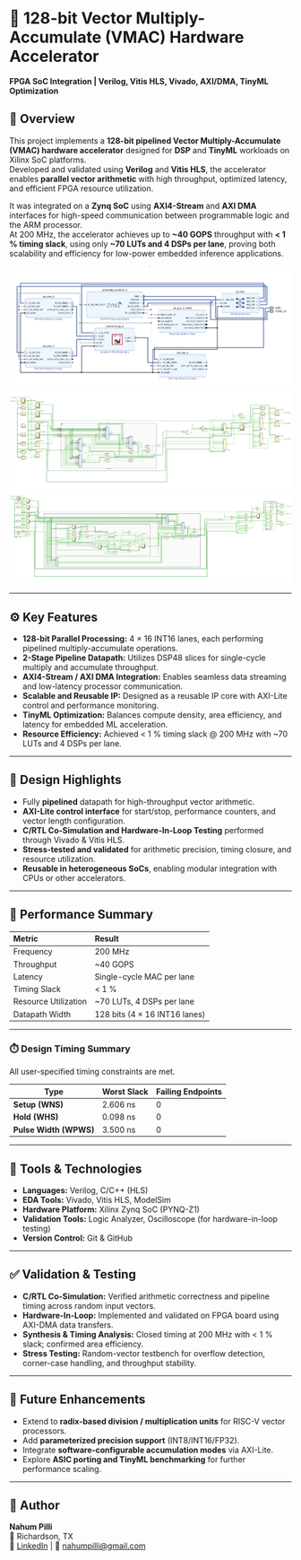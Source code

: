 # 🚀 128-bit Vector Multiply-Accumulate (VMAC) Hardware Accelerator  
**FPGA SoC Integration | Verilog, Vitis HLS, Vivado, AXI/DMA, TinyML Optimization**

## 🧩 Overview  
This project implements a **128-bit pipelined Vector Multiply-Accumulate (VMAC) hardware accelerator** designed for **DSP** and **TinyML** workloads on Xilinx SoC platforms.  
Developed and validated using **Verilog** and **Vitis HLS**, the accelerator enables **parallel vector arithmetic** with high throughput, optimized latency, and efficient FPGA resource utilization.

It was integrated on a **Zynq SoC** using **AXI4-Stream** and **AXI DMA** interfaces for high-speed communication between programmable logic and the ARM processor.  
At 200 MHz, the accelerator achieves up to **~40 GOPS** throughput with **< 1 % timing slack**, using only **~70 LUTs and 4 DSPs per lane**, proving both scalability and efficiency for low-power embedded inference applications.

![Block Diagram](docs/block_diagram.png)
![Schematic1](docs/rtl_schematic_core.png)
![schematic2](docs/rtl_schematic_top.png)

---

## ⚙️ Key Features
- **128-bit Parallel Processing:** 4 × 16 INT16 lanes, each performing pipelined multiply-accumulate operations.  
- **2-Stage Pipeline Datapath:** Utilizes DSP48 slices for single-cycle multiply and accumulate throughput.  
- **AXI4-Stream / AXI DMA Integration:** Enables seamless data streaming and low-latency processor communication.  
- **Scalable and Reusable IP:** Designed as a reusable IP core with AXI-Lite control and performance monitoring.  
- **TinyML Optimization:** Balances compute density, area efficiency, and latency for embedded ML acceleration.  
- **Resource Efficiency:** Achieved < 1 % timing slack @ 200 MHz with ~70 LUTs and 4 DSPs per lane.  

---

## 🧠 Design Highlights
- Fully **pipelined** datapath for high-throughput vector arithmetic.  
- **AXI-Lite control interface** for start/stop, performance counters, and vector length configuration.  
- **C/RTL Co-Simulation and Hardware-In-Loop Testing** performed through Vivado & Vitis HLS.  
- **Stress-tested and validated** for arithmetic precision, timing closure, and resource utilization.  
- **Reusable in heterogeneous SoCs**, enabling modular integration with CPUs or other accelerators.  

---

## 🧮 Performance Summary
| Metric | Result |
|:--|:--|
| Frequency | 200 MHz |
| Throughput | ~40 GOPS |
| Latency | Single-cycle MAC per lane |
| Timing Slack | < 1 % |
| Resource Utilization | ~70 LUTs, 4 DSPs per lane |
| Datapath Width | 128 bits (4 × 16 INT16 lanes) |

---

### ⏱️ Design Timing Summary

All user-specified timing constraints are met.

| Type | Worst Slack | Failing Endpoints |
|------|--------------|-------------------|
| **Setup (WNS)** | 2.606 ns | 0 |
| **Hold (WHS)** | 0.098 ns | 0 |
| **Pulse Width (WPWS)** | 3.500 ns | 0 |

---

## 🧰 Tools & Technologies
- **Languages:** Verilog, C/C++ (HLS)  
- **EDA Tools:** Vivado, Vitis HLS, ModelSim  
- **Hardware Platform:** Xilinx Zynq SoC (PYNQ-Z1)  
- **Validation Tools:** Logic Analyzer, Oscilloscope (for hardware-in-loop testing)  
- **Version Control:** Git & GitHub  

---

## ✅ Validation & Testing
- **C/RTL Co-Simulation:** Verified arithmetic correctness and pipeline timing across random input vectors.  
- **Hardware-In-Loop:** Implemented and validated on FPGA board using AXI-DMA data transfers.  
- **Synthesis & Timing Analysis:** Closed timing at 200 MHz with < 1 % slack; confirmed area efficiency.  
- **Stress Testing:** Random-vector testbench for overflow detection, corner-case handling, and throughput stability.  

---

## 🧩 Future Enhancements
- Extend to **radix-based division / multiplication units** for RISC-V vector processors.  
- Add **parameterized precision support** (INT8/INT16/FP32).  
- Integrate **software-configurable accumulation modes** via AXI-Lite.  
- Explore **ASIC porting and TinyML benchmarking** for further performance scaling.  

---

## 👤 Author
**Nahum Pilli**  
📍 Richardson, TX  
🔗 [LinkedIn](https://linkedin.com/in/nahum-pilli-9b7495230) | 📧 nahumpilli@gmail.com  

